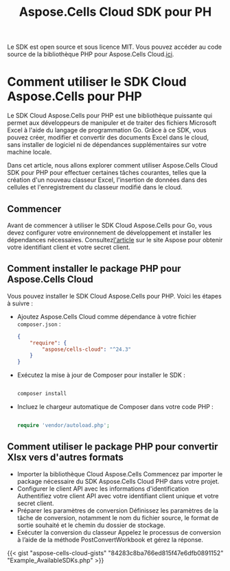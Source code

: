 ﻿---
title: Aspose.Cells Cloud SDK pour PH
second_title: Aspose.Cells Cloud Documen
type: docs
url: /fr/available-sdks/aspose-cells-cloud-php/
description: Aspose.Cells Cloud prend en charge Excel pour créer, convertir, fusionner, diviser, protéger, effectuer des opérations sur des objets internes, etc.
weight: 30
kwords: Excel, Office Cloud, REST API, Tableur, PDF, CSV, Json, Markdown, PHP
---
Le SDK est open source et sous licence MIT. Vous pouvez accéder au code source de la bibliothèque PHP pour Aspose.Cells Cloud.[ici](https://github.com/aspose-cells-cloud/aspose-cells-cloud-php).

# **Comment utiliser le SDK Cloud Aspose.Cells pour PHP**

Le SDK Cloud Aspose.Cells pour PHP est une bibliothèque puissante qui permet aux développeurs de manipuler et de traiter des fichiers Microsoft Excel à l'aide du langage de programmation Go. Grâce à ce SDK, vous pouvez créer, modifier et convertir des documents Excel dans le cloud, sans installer de logiciel ni de dépendances supplémentaires sur votre machine locale.

Dans cet article, nous allons explorer comment utiliser Aspose.Cells Cloud SDK pour PHP pour effectuer certaines tâches courantes, telles que la création d'un nouveau classeur Excel, l'insertion de données dans des cellules et l'enregistrement du classeur modifié dans le cloud.

## Commencer

 Avant de commencer à utiliser le SDK Cloud Aspose.Cells pour Go, vous devez configurer votre environnement de développement et installer les dépendances nécessaires. Consultez[l'article](https://docs.aspose.cloud/cells/quickstart/) sur le site Aspose pour obtenir votre identifiant client et votre secret client.

## Comment installer le package PHP pour Aspose.Cells Cloud

Vous pouvez installer le SDK Cloud Aspose.Cells pour PHP. Voici les étapes à suivre :

- Ajoutez Aspose.Cells Cloud comme dépendance à votre fichier `composer.json` :

   ```json
   {
       "require": {
           "aspose/cells-cloud": "^24.3"
       }
   }
   ```

- Exécutez la mise à jour de Composer pour installer le SDK :

   ```bash

   composer install

   ```

- Incluez le chargeur automatique de Composer dans votre code PHP :

   ```php

   require 'vendor/autoload.php';

   ```

## Comment utiliser le package PHP pour convertir Xlsx vers d'autres formats

- Importer la bibliothèque Cloud Aspose.Cells
 Commencez par importer le package nécessaire du SDK Aspose.Cells Cloud PHP dans votre projet.
- Configurer le client API avec les informations d'identification
 Authentifiez votre client API avec votre identifiant client unique et votre secret client.
- Préparer les paramètres de conversion
 Définissez les paramètres de la tâche de conversion, notamment le nom du fichier source, le format de sortie souhaité et le chemin du dossier de stockage.
- Exécuter la conversion du classeur
 Appelez le processus de conversion à l’aide de la méthode PostConvertWorkbook et gérez la réponse.

{{< gist "aspose-cells-cloud-gists" "84283c8ba766ed815f47e6dfb0891152" "Example_AvailableSDKs.php" >}}
